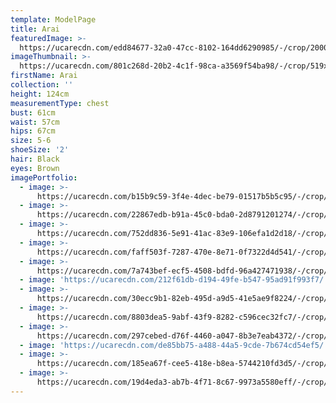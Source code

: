 ```yaml
---
template: ModelPage
title: Arai
featuredImage: >-
  https://ucarecdn.com/edd84677-32a0-47cc-8102-164dd6290985/-/crop/2000x956/0,292/-/preview/
imageThumbnail: >-
  https://ucarecdn.com/801c268d-20b2-4c1f-98ca-a3569f54ba98/-/crop/519x756/650,599/-/preview/
firstName: Arai
collection: ''
height: 124cm
measurementType: chest
bust: 61cm
waist: 57cm
hips: 67cm
size: 5-6
shoeSize: '2'
hair: Black
eyes: Brown
imagePortfolio:
  - image: >-
      https://ucarecdn.com/b15b9c59-3f4e-4dec-be79-01517b5b5c95/-/crop/1539x1710/183,395/-/preview/
  - image: >-
      https://ucarecdn.com/22867edb-b91a-45c0-bda0-2d8791201274/-/crop/604x928/36,98/-/preview/
  - image: >-
      https://ucarecdn.com/752dd836-5e91-41ac-83e9-106efa1d2d18/-/crop/2000x2685/0,315/-/preview/
  - image: >-
      https://ucarecdn.com/faff503f-7287-470e-8e71-0f7322d4d541/-/crop/1067x1481/214,261/-/preview/
  - image: >-
      https://ucarecdn.com/7a743bef-ecf5-4508-bdfd-96a427471938/-/crop/966x1315/57,211/-/preview/
  - image: 'https://ucarecdn.com/212f61db-d194-49fe-b547-95ad91f993f7/'
  - image: >-
      https://ucarecdn.com/30ecc9b1-82eb-495d-a9d5-41e5ae9f8224/-/crop/2000x2303/0,697/-/preview/
  - image: >-
      https://ucarecdn.com/8803dea5-9abf-43f9-8282-c596cec32fc7/-/crop/581x612/36,299/-/preview/
  - image: >-
      https://ucarecdn.com/297cebed-d76f-4460-a047-8b3e7eab4372/-/crop/564x814/0,146/-/preview/
  - image: 'https://ucarecdn.com/de85bb75-a488-44a5-9cde-7b674cd54ef5/'
  - image: >-
      https://ucarecdn.com/185ea67f-cee5-418e-b8ea-5744210fd3d5/-/crop/550x840/90,120/-/preview/
  - image: >-
      https://ucarecdn.com/19d4eda3-ab7b-4f71-8c67-9973a5580eff/-/crop/560x765/34,143/-/preview/
---
```


